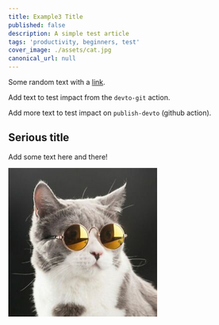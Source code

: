 ```yaml
---
title: Example3 Title
published: false
description: A simple test article
tags: 'productivity, beginners, test'
cover_image: ./assets/cat.jpg
canonical_url: null
---
```



Some random text with a [link](https://code.visualstudio.com).

Add text to test impact from the `devto-git` action.

Add more text to test impact on `publish-devto` (github action).
## Serious title

Add some text here and there!

![and some pictures too](./assets/cat.jpg)

